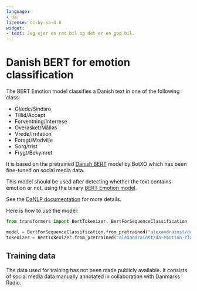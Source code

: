 ```yaml
---
language:
- da
license: cc-by-sa-4.0
widget:
- text: Jeg ejer en rød bil og det er en god bil.
---
```


# Danish BERT for emotion classification

The BERT Emotion model classifies a Danish text in one of the following class:
* Glæde/Sindsro
* Tillid/Accept
* Forventning/Interrese
* Overasket/Målløs
* Vrede/Irritation
* Foragt/Modvilje
* Sorg/trist
* Frygt/Bekymret

It is based on the pretrained [Danish BERT](https://github.com/certainlyio/nordic_bert) model by BotXO which has been fine-tuned on social media data. 

This model should be used after detecting whether the text contains emotion or not, using the binary [BERT Emotion model](https://huggingface.co/alexandrainst/da-binary-emotion-classification-base).

See the [DaNLP documentation](https://danlp-alexandra.readthedocs.io/en/latest/docs/tasks/sentiment_analysis.html#bert-emotion) for more details. 

Here is how to use the model:

```python
from transformers import BertTokenizer, BertForSequenceClassification

model = BertForSequenceClassification.from_pretrained("alexandrainst/da-emotion-classification-base")
tokenizer = BertTokenizer.from_pretrained("alexandrainst/da-emotion-classification-base")
```

## Training data

The data used for training has not been made publicly available. It consists of social media data manually annotated in collaboration with Danmarks Radio.

